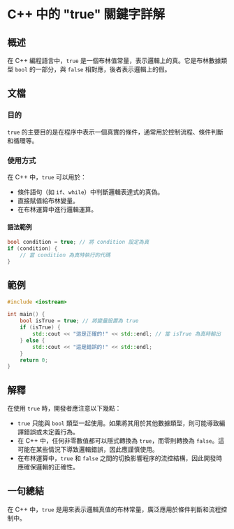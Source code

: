 <!--
Meta Description: # C++ 中的 "true" 關鍵字詳解 ## 概述 在 C++ 編程語言中，`true` 是一個布林值常量，表示邏輯上的真。它是布林數據類型 `bool` 的一部分，與 `false` 相對應，後者表示邏輯上的假。 ## 文檔 ### 目的 `true` 的主要目的是在程序中表示一個真實的條件，...
Meta Keywords: true, bool, condition, std, false
-->

# C++ 中的 "true" 關鍵字詳解

## 概述
在 C++ 編程語言中，`true` 是一個布林值常量，表示邏輯上的真。它是布林數據類型 `bool` 的一部分，與 `false` 相對應，後者表示邏輯上的假。

## 文檔
### 目的
`true` 的主要目的是在程序中表示一個真實的條件，通常用於控制流程、條件判斷和循環等。

### 使用方式
在 C++ 中，`true` 可以用於：
- 條件語句（如 `if`、`while`）中判斷邏輯表達式的真偽。
- 直接賦值給布林變量。
- 在布林運算中進行邏輯運算。

#### 語法範例
```cpp
bool condition = true; // 將 condition 設定為真
if (condition) {
    // 當 condition 為真時執行的代碼
}
```

## 範例
```cpp
#include <iostream>

int main() {
    bool isTrue = true; // 將變量設置為 true
    if (isTrue) {
        std::cout << "這是正確的!" << std::endl; // 當 isTrue 為真時輸出
    } else {
        std::cout << "這是錯誤的!" << std::endl;
    }
    return 0;
}
```

## 解釋
在使用 `true` 時，開發者應注意以下幾點：
- `true` 只能與 `bool` 類型一起使用。如果將其用於其他數據類型，則可能導致編譯錯誤或未定義行為。
- 在 C++ 中，任何非零數值都可以隱式轉換為 `true`，而零則轉換為 `false`。這可能在某些情況下導致邏輯錯誤，因此應謹慎使用。
- 在布林運算中，`true` 和 `false` 之間的切換影響程序的流控結構，因此開發時應確保邏輯的正確性。

## 一句總結
在 C++ 中，`true` 是用來表示邏輯真值的布林常量，廣泛應用於條件判斷和流程控制中。